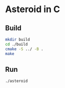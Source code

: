 # Asteroid in C
## Build
```bash
mkdir build
cd ./build
cmake -S ../ -B .
make
```
## Run
```bash
./asteroid
```